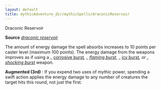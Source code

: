 ```yaml
---
layout: default
title: mythicAdventure_dir/mythicSpells/draconicReservoir
---
```

Draconic Reservoir

**Source** [_draconic reservoir_](advance_dir/spells/draconicReservoir#_draconic-reservoir-)

The amount of energy damage the spell absorbs increases to 10 points per caster level (maximum 100 points). The energy damage from the weapons improves as if using a _ [corrosive burst](advance_dir/magicItems/weapons#_corrosive-burst)_, _ [flaming burst](magicItem_dir/weapons#_weapons-flaming-burst)_, _ [icy burst](magicItems/weapons#_weapons-icy-burst)_, or _ [shocking burst](magicItem_dir/weapons#_weapons-shocking-burst)_ weapon.

**Augmented (3rd)** : If you expend two uses of mythic power, spending a swift action applies the energy damage to any number of creatures the target hits this round, not just the first.

